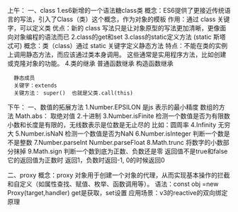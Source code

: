 上午：
一、class
  1.es6新增的一个语法糖class类
      概念：ES6提供了更接近传统语言的写法，引入了Class（类）这个概念，作为对象的模板
      作用：通过 class 关键字，可以定义类
      优点：新的 class 写法只是让对象原型的写法更加清晰，更像面向对象编程的语法而已
  2.class的get和set
  3.class的static定义方法  (static  斯塔忒可)
      概念：类（class）通过 static  关键字定义静态方法
      特点：不能在类的实例上调用静态方法，而应该通过类本身调用。
          这些通常是实用程序方法，比如创建或克隆对象的功能。
  4.类的继承
      普通函数继承
      构造函数继承
      
      静态成员
      关键字：extends
      关键方法： super()  也就是父类.call(this)

下午：
一、数值的拓展方法
  1.Number.EPSILON 是js 表示的最小精度
    数组的方法 Math.abs： 取绝对值
  2.十进制
  3.Number.isFinite 检测一个数值是否为有限数  小数和长度是有限的，无线数表示是位数是无止尽的  比如：圆周率
  4.Infinity 无穷大
  5.Number.isNaN  检测一个数值是否为NaN
  6.Number.isInteger 判断一个数是不是整数
  7.Number.parseInt  Number.parseFloat
  8.Math.trunc 将数字的小数部分抹掉
  9.Math.sign 判断一个数到底为正数、负数还是零   返回值不是true和false
       它的返回值为正数时 返回1，负数时返回-1, 0的时候返回0

 二、proxy
   概念：proxy  对象用于创建一个对象的代理，从而实现基本操作的拦截和自定义（如属性查找、赋值、枚举、函数调用等）。
   语法：const obj =new Proxy(target,handler)   get是获取，set设置
   应用场景：v3的reactive的双向绑定原理